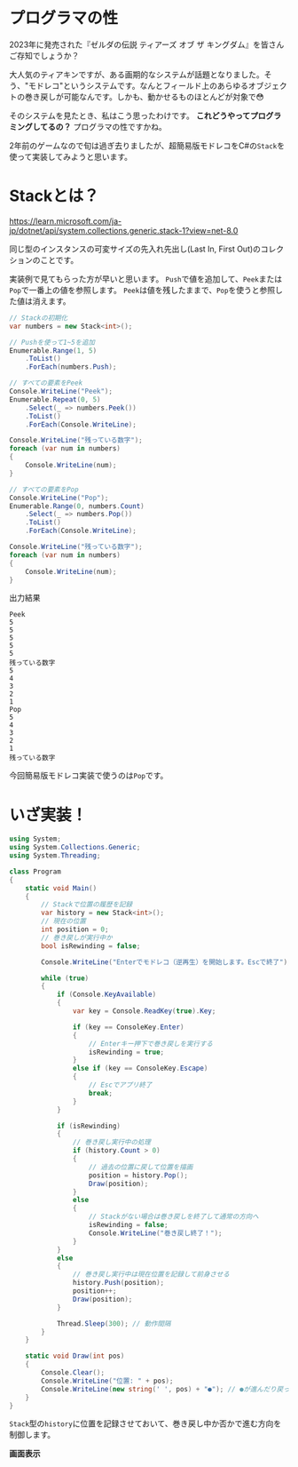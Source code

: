 # プログラマの性
2023年に発売された『ゼルダの伝説 ティアーズ オブ ザ キングダム』を皆さんご存知でしょうか？

大人気のティアキンですが、ある画期的なシステムが話題となりました。そう、"モドレコ"というシステムです。なんとフィールド上のあらゆるオブジェクトの巻き戻しが可能なんです。しかも、動かせるものほとんどが対象で😳

そのシステムを見たとき、私はこう思ったわけです。
**これどうやってプログラミングしてるの？**
プログラマの性ですかね。

2年前のゲームなので旬は過ぎ去りましたが、超簡易版モドレコをC#の`Stack`を使って実装してみようと思います。

# Stackとは？

https://learn.microsoft.com/ja-jp/dotnet/api/system.collections.generic.stack-1?view=net-8.0

同じ型のインスタンスの可変サイズの先入れ先出し(Last In, First Out)のコレクションのことです。

実装例で見てもらった方が早いと思います。
`Push`で値を追加して、`Peek`または`Pop`で一番上の値を参照します。
`Peek`は値を残したままで、`Pop`を使うと参照した値は消えます。

```c#
// Stackの初期化
var numbers = new Stack<int>();

// Pushを使って1~5を追加
Enumerable.Range(1, 5)
    .ToList()
    .ForEach(numbers.Push);

// すべての要素をPeek
Console.WriteLine("Peek");
Enumerable.Repeat(0, 5)
    .Select(_ => numbers.Peek())
    .ToList()
    .ForEach(Console.WriteLine);

Console.WriteLine("残っている数字");
foreach (var num in numbers)
{
    Console.WriteLine(num);
}

// すべての要素をPop
Console.WriteLine("Pop");
Enumerable.Range(0, numbers.Count)
    .Select(_ => numbers.Pop())
    .ToList()
    .ForEach(Console.WriteLine);

Console.WriteLine("残っている数字");
foreach (var num in numbers)
{
    Console.WriteLine(num);
}
```

出力結果
```
Peek
5
5
5
5
5
残っている数字
5
4
3
2
1
Pop
5
4
3
2
1
残っている数字
```

今回簡易版モドレコ実装で使うのは`Pop`です。

# いざ実装！
```c#
using System;
using System.Collections.Generic;
using System.Threading;

class Program
{
    static void Main()
    {
        // Stackで位置の履歴を記録
        var history = new Stack<int>();
        // 現在の位置
        int position = 0;
        // 巻き戻しが実行中か
        bool isRewinding = false;

        Console.WriteLine("Enterでモドレコ（逆再生）を開始します。Escで終了");

        while (true)
        {
            if (Console.KeyAvailable)
            {
                var key = Console.ReadKey(true).Key;

                if (key == ConsoleKey.Enter)
                {
                    // Enterキー押下で巻き戻しを実行する
                    isRewinding = true;
                }
                else if (key == ConsoleKey.Escape)
                {
                    // Escでアプリ終了
                    break;
                }
            }

            if (isRewinding)
            {
                // 巻き戻し実行中の処理
                if (history.Count > 0)
                {
                    // 過去の位置に戻して位置を描画
                    position = history.Pop();
                    Draw(position);
                }
                else
                {
                    // Stackがない場合は巻き戻しを終了して通常の方向へ
                    isRewinding = false;
                    Console.WriteLine("巻き戻し終了！");
                }
            }
            else
            {
                // 巻き戻し実行中は現在位置を記録して前身させる
                history.Push(position);
                position++;
                Draw(position);
            }

            Thread.Sleep(300); // 動作間隔
        }
    }

    static void Draw(int pos)
    {
        Console.Clear();
        Console.WriteLine("位置: " + pos);
        Console.WriteLine(new string(' ', pos) + "●"); // ●が進んだり戻ったり
    }
}
```

`Stack`型の`history`に位置を記録させておいて、巻き戻し中か否かで進む方向を制御します。

**画面表示**

